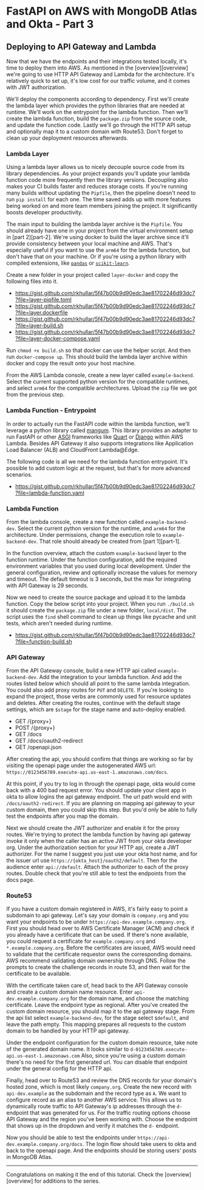 # FastAPI on AWS with MongoDB Atlas and Okta - Part 3
## Deploying to API Gateway and Lambda

Now that we have the endpoints and their integrations tested locally, it's time to deploy them into AWS. As mentioned in
the [overview][overview] we're going to use HTTP API Gateway and Lambda for the architecture. It's relatively quick to set
up, it's low cost for our traffic volume, and it comes with JWT authorization.

We'll deploy the components according to dependency. First we'll create the lambda layer which provides the python libraries
that are needed at runtime. We'll work on the entrypoint for the lambda function. Then we'll create the lambda function,
build the `package.zip` from the source code, and update the function code. Lastly we'll go through the HTTP API setup
and optionally map it to a custom domain with Route53. Don't forget to clean up your deployment resources afterwards.

### Lambda Layer
Using a lambda layer allows us to nicely decouple source code from its library dependencies. As your project expands you'll
update your lambda function code more frequently then the library versions. Decoupling also makes your CI builds faster and
reduces storage costs. If you're running many builds without updating the `Pipfile`, then the pipeline doesn't need to
run `pip install` for each one. The time saved adds up with more features being worked on and more team members joining
the project. It significantly boosts developer productivity.

The main input to building the lambda layer archive is the `Pipfile`. You should already have one in your project from
the virtual environment setup in [part 2][part-2]. We're using docker to build the layer archive since it'll provide
consistency between your local machine and AWS. That's especially useful if you want to use the `arm64` for the lambda
function, but don't have that on your machine. Or if you're using a python library with compiled extensions, like
[`pandas`][pandas] or [`scikit-learn`][scikit-learn].

Create a new folder in your project called `layer-docker` and copy the following files into it.

- https://gist.github.com/rkhullar/5f47b00b9d90edc3ae81702246d93dc7?file=layer-pipfile.toml
- https://gist.github.com/rkhullar/5f47b00b9d90edc3ae81702246d93dc7?file=layer.dockerfile
- https://gist.github.com/rkhullar/5f47b00b9d90edc3ae81702246d93dc7?file=layer-build.sh
- https://gist.github.com/rkhullar/5f47b00b9d90edc3ae81702246d93dc7?file=layer-docker-compose.yaml

Run `chmod +x build.sh` so that docker can use the helper script. And then run `docker-compose up`. This should build the
lambda layer archive within docker and copy the result onto your host machine.

From the AWS Lambda console, create a new layer called `example-backend`. Select the current supported python version for
the compatible runtimes, and select `arm64` for the compatible architectures. Upload the `zip` file we got from the previous
step.

### Lambda Function - Entrypoint
In order to actually run the FastAPI code within the lambda function, we'll leverage a python library called [mangum][mangum].
This library provides an adapter to run FastAPI or other [ASGI][asgi] frameworks like [Quart][quart] or [Django][django]
within AWS Lambda. Besides API Gateway it also supports integrations like Application Load Balancer (ALB) and CloudFront
Lambda@Edge.

The following code is all we need for the lambda function entrypoint. It's possible to add custom logic at the request,
but that's for more advanced scenarios.

- https://gist.github.com/rkhullar/5f47b00b9d90edc3ae81702246d93dc7?file=lambda-function.yaml

### Lambda Function
From the lambda console, create a new function called `example-backend-dev`. Select the current python version for the
runtime, and `arm64` for the architecture. Under permissions, change the execution role to `example-backend-dev`. That role
should already be created from [part 1][part-1].

In the function overview, attach the custom `example-backend` layer to the function runtime. Under the function configuration,
add the required environment variables that you used during local development. Under the general configuration, review and
optionally increase the values for memory and timeout. The default timeout is 3 seconds, but the max for integrating with
API Gateway is 29 seconds.

Now we need to create the source package and upload it to the lambda function. Copy the below script into your project.
When you run `./build.sh` it should create the `package.zip` file under a new folder, `local/dist`. The script uses the
`find` shell command to clean up things like pycache and unit tests, which aren't needed during runtime.

- https://gist.github.com/rkhullar/5f47b00b9d90edc3ae81702246d93dc7?file=function-build.sh

### API Gateway
From the API Gateway console, build a new HTTP api called `example-backend-dev`. Add the integration to your lambda function.
And add the routes listed below which should all point to the same lambda integration. You could also add proxy routes for
`PUT` and `DELETE`. If you're looking to expand the project, those verbs are commonly used for resource updates and deletes.
After creating the routes, continue with the default stage settings, which are `$stage` for the stage name and auto-deploy
enabled.
- GET /{proxy+}
- POST /{proxy+}
- GET /docs
- GET /docs/oauth2-redirect
- GET /openapi.json

After creating the api, you should confirm that things are working so far by visiting the openapi page under the autogenerated
AWS url: `https://0123456789.execute-api.us-east-1.amazonaws.com/docs`.

At this point, if you try to log in through the openapi page, okta would come back with a 400 bad request error. You should
update your client app in okta to allow logins the api gateway endpoint. The url path would end with `/docs/oauth2-redirect`.
If you are planning on mapping api gateway to your custom domain, then you could skip this step. But you'd only be able to
fully test the endpoints after you map the domain.

Next we should create the JWT authorizer and enable it for the proxy routes. We're trying to protect the lambda function
by having api gateway invoke it only when the caller has an active JWT from your okta developer org. Under the authorization
section for your HTTP api, create a JWT authorizer. For the name I suggest you just use your okta host name, and for the
issuer url use `https://{okta_host}/oauth2/default`. Then for the audience enter `api://default`. Attach the authorizer
to each of the proxy routes. Double check that you're still able to test the endpoints from the docs page.

### Route53
If you have a custom domain registered in AWS, it's fairly easy to point a subdomain to api gateway. Let's say your domain
is `company.org` and you want your endpoints to be under `https://api-dev.example.company.org`. First you should head over
to AWS Certificate Manager (ACM) and check if you already have a certificate that can be used. If there's none available,
you could request a certificate for `example.company.org` and `*.example.company.org`. Before the certificates are issued,
AWS would need to validate that the certificate requestor owns the corresponding domains. AWS recommend validating domain
ownership through DNS. Follow the prompts to create the challenge records in route 53, and then wait for the certificate
to be available.

With the certificate taken care of, head back to the API Gateway console and create a custom domain name resource. Enter
`api-dev.example.company.org` for the domain name, and choose the matching certificate. Leave the endpoint type as regional.
After you've created the custom domain resource, you should map it to the api gateway stage. From the api list select
`example-backend-dev`, for the stage select `$default`, and leave the path empty. This mapping prepares all requests
to the custom domain to be handled by your HTTP api gateway. 

Under the endpoint configuration for the custom domain resource, take note of the generated domain name. It looks similar
to `d-0123456789.execute-api.us-east-1.amazonaws.com` Also, since you're using a custom domain there's no need for the
first generated url. You can disable that endpoint under the general config for the HTTP api.

Finally, head over to Route53 and review the DNS records for your domain's hosted zone, which is most likely `company.org`.
Create the new record with `api-dev.example` as the subdomain and the record type as `A`. We want to configure record as
an alias to another AWS service. This allows us to dynamically route traffic to API Gateway's ip addresses through the `d-`
endpoint that was generated for us. For the traffic routing options choose API Gateway and the region you've been working
with. Choose the endpoint that shows up in the dropdown and verify it matches the `d-` endpoint.

Now you should be able to test the endpoints under `https://api-dev.example.company.org/docs`. The login flow should take
users to okta and back to the openapi page. And the endpoints should be storing users' posts in MongoDB Atlas.

---
Congratulations on making it the end of this tutorial. Check the [overview][overview] for additions to the series.

[mangum]: https://pypi.org/project/mangum
[asgi]: https://asgi.readthedocs.io/en/latest
[django]: https://www.djangoproject.com/start/overview
[quart]: https://github.com/pallets/quart
[flask]: https://flask.palletsprojects.com
[pandas]: https://pypi.org/project/pandas
[scikit-learn]: https://scikit-learn.org
